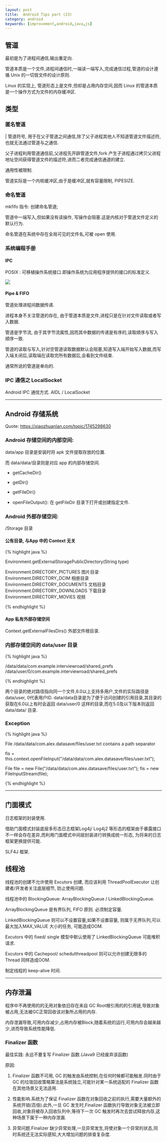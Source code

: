 ```yaml
---
layout: post
title:  Android Tips part (23)
category: android
keywords: [improvement,android,java,js]
---
```


## 管道

最初是为了进程间通信,输出重定向.  

管道本质是一个文件,进程间通信时,一端读一端写入,完成通信过程,管道的设计遵循 Unix 的一切皆文件的设计原则.  

Linux 的实现上, 管道形态上是文件,但却是占用内存空间,因而 Linux 的管道本质是一个操作方式为文件的内存缓冲区.

## 类型

### 匿名管道

| 管道符号, 用于在父子管道之间通信,除了父子进程其他人不知道管道文件描述符,也就无法通过管道与之通信.  

父子进程利用管道通信前,父进程先开辟管道文件,fork 产生子进程通过拷贝父进程地址空间获得管道文件的描述符,进而二者完成通信通道的建立.

通用性被限制.


管道实际是一个内核缓冲区,由于是缓冲区,就有容量限制, PIPESIZE.

### 命名管道

mkfifo 指令: 创建命名管道;

管道中一端写入,但如果没有读操作, 写操作会阻塞.这是内核对于管道文件定义的默认行为.

命名管道在系统中存在全局可见的文件名,可被 open 使用.



### 系统编程手册

#### IPC

POSIX : 可移植操作系统接口.即操作系统为应用程序提供的接口的标准定义.

![](https://file.oncelee.com/20190310213600.png)

#### Pipe & FIFO

管道处理进程间数据传递.

进程本身不关注管道的存在, 由于管道本质是文件,进程只是在针对文件读取或者写入数据.

管道是字节流, 由于其字节流属性,因而其中数据的传递是有序的,读取顺序与写入顺序一致.

管道的读取与写入,针对空管道读取数据默认会阻塞,知道写入端开始写入数据,而写入端关闭后,读取端在读取完所有数据后,会看到文件结束.

通常所说的管道是单向的.

### IPC 通信之 LocalSocket

Android IPC 通信方式. AIDL / LocalSocket 

--- 

## Android 存储系统

Quote: https://xiaozhuanlan.com/topic/1745298630

### Android 存储空间的内部空间:

data/app 目录是安装时将 apk 文件提取存放的位置.

而 data/data/目录则是对应 app 的内部存储空间.

* getCacheDir() 

* getDir()

* getFileDir()

* openFileOutput(): 在 getFileDir 目录下打开或创建指定文件.


### Android 外部存储空间:

/Storage 目录

#### 公有目录, 与App 中的 Context 无关

{% highlight java %} 

Environment.getExternalStoragePublicDirectory(String type) 

Environment.DIRECTORY_PICTURES 图片目录
Environment.DIRECTORY_DCIM 相册目录
Environment.DIRECTORY_DOCUMENTS 文档目录
Environment.DIRECTORY_DOWNLOADS 下载目录
Environment.DIRECTORY_MOVIES 视频


{% endhighlight %}

#### App 私有外部存储空间

Context.getExternalFilesDirs() 外部文件根目录.


### 内部存储空间的 data/user 目录

{% highlight java %} 

/data/data/com.example.interviewroad/shared_prefs
/data/user/0/com.example.interviewroad/shared_prefs

{% endhighlight %}

两个目录的绝对路径指向同一个文件,6.0以上支持多用户,文件的实际路径是 data/user, 0代表用户ID.
data/data目录是为了便于访问创建的引用目录,其目录的获取在6.0以上有时会返回 data/user/0 这样的目录,而在5.0及以下版本则返回 data/data/ 目录.



### Exception


{% highlight java %} 

File /data/data/com.alex.datasave/files/user.txt contains a path separator

fis = this.context.openFileInput("/data/data/com.alex.datasave/files/user.txt");


File file = new File("/data/data/com.alex.datasave/files/user.txt");
fis = new FileInputStream(file);

{% endhighlight %}


---

## 门面模式

日志框架的封装使用. 

借助门面模式封装底层多形态日志框架Log4j/ Log4j2 等形态的框架由于暴露接口不一样会存在差异,而利用门面模式中间层封装进行转换成统一形态, 为将来的日志框架更换提供可能.  

SLF4J 框架.     

## 线程池

线程池的创建不允许使用 Excutors 创建, 而应该利用 ThreadPoolExecutor 让创建者/开发者关注底层细节, 防止使用问题.

线程池中的 BlockingQueue: ArrayBlockingQueue / LinkedBlockingQueue.  

ArrayBlockingQueue 是有界队列, FIFO 原则. 必须制定容量.

LinkedBlockingQueue 则可以不设置容量,如果不设置容量, 则属于无界队列,可以最大加入MAX_VALUE 大小的任务, 可能造成OOM.  


Excutors 中的 fixed/ single 模型中默认使用了 LinkedBlockingQueue 可能堆积请求.   

Excutors 中的 Cachepool/ schedulthreadpool  则可以允许创建无限多的 Thread 同样造成OOM.  


制定线程的 keep-alive 时间.  

---

## 内存泄漏

程序中不再使用的的无用对象依旧存在来自 GC Root根引用的的引用链,导致对象被占用,无法被GC正常回收该对象所占用的内存.

内存泄漏导致,可用内存减少,占用内存被Block,随着系统的运行,可用内存会越来越少,进而导致系统性能降低.  

### Finalizer 函数

最佳实践: 永远不要复写 Finalizer 函数.(Java9 已经废弃该函数)


原因: 

1. Finalizer 函数不可用, GC 的触发由系统控制,在任何时候都可能触发.同时由于 GC 的垃圾回收策略算法是系统独立,可能针对某一系统适配的 Finalizer 函数在其他场景又无法适用.  


2. 性能影响.系统为了保证 Finalizer 函数在对象回收之前的执行,需要大量额外的系统开销(百倍).此外,一旦 GC 发生时,Finalizer 函数执行导致对象无法被立即回收,对象将被存入回收队列中,等待下一次 GC 触发时再次去尝试释放内存,这种场景下属于一种内存泄漏.  


3. 异常问题.Finalizer 缺少异常处理,一旦异常发生,将使对象一个异常的状态,同时系统还无法实际感知,大大增加问题的排查复杂度.
